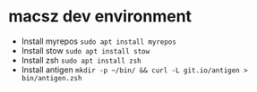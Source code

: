 # macsz dev environment

* Install myrepos `sudo apt install myrepos`
* Install stow `sudo apt install stow`
* Install zsh `sudo apt install zsh`
* Install antigen `mkdir -p ~/bin/ && curl -L git.io/antigen > bin/antigen.zsh`
